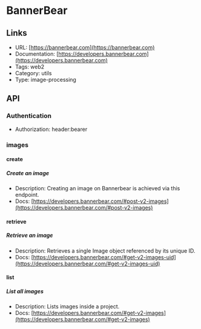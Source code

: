 # BannerBear

## Links

* URL: [https://bannerbear.com](https://bannerbear.com)
* Documentation: [https://developers.bannerbear.com](https://developers.bannerbear.com)
* Tags: web2
* Category: utils
* Type: image-processing

## API

### Authentication

* Authorization: header:bearer

### images

#### create

##### Create an image

* Description: Creating an image on Bannerbear is achieved via this endpoint.
* Docs: [https://developers.bannerbear.com/#post-v2-images](https://developers.bannerbear.com/#post-v2-images)

#### retrieve

##### Retrieve an image

* Description: Retrieves a single Image object referenced by its unique ID.
* Docs: [https://developers.bannerbear.com/#get-v2-images-uid](https://developers.bannerbear.com/#get-v2-images-uid)

#### list

##### List all images

* Description: Lists images inside a project.
* Docs: [https://developers.bannerbear.com/#get-v2-images](https://developers.bannerbear.com/#get-v2-images)

